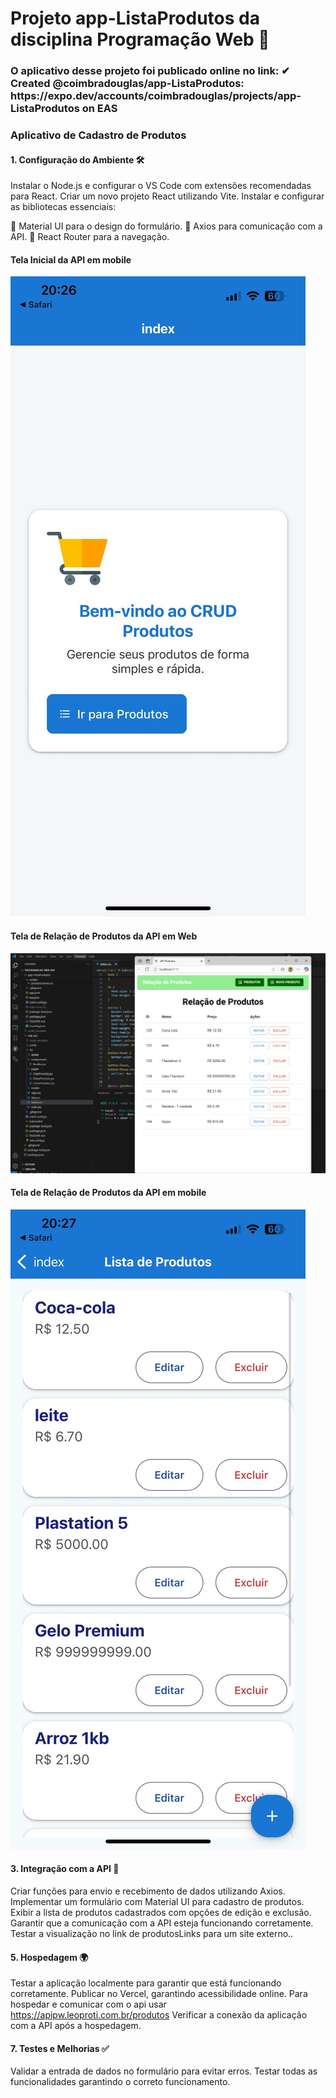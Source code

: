 <h1>Projeto app-ListaProdutos da disciplina Programação Web 👋</h1>

<h3>O aplicativo desse projeto foi publicado online no link: 
✔ Created @coimbradouglas/app-ListaProdutos: https://expo.dev/accounts/coimbradouglas/projects/app-ListaProdutos on EAS</h3>

<h3>Aplicativo de Cadastro de Produtos</h3>

<h4>1. Configuração do Ambiente 🛠️</h4>

Instalar o Node.js e configurar o VS Code com extensões recomendadas para React.
Criar um novo projeto React utilizando Vite.
Instalar e configurar as bibliotecas essenciais:

🎨 Material UI para o design do formulário.
🔗 Axios para comunicação com a API.
🚀 React Router para a navegação.


<h4>Tela Inicial da API em mobile</h4>

![Descrição da imagem](prints/tela1mobile.jpg)

<h4>Tela de Relação de Produtos da API em Web</h4>

![Descrição da imagem](prints/tela1web.png)

<h4>Tela de Relação de Produtos da API em mobile</h4>

![Descrição da imagem](prints/tela2mobile.jpg)

<h4>3. Integração com a API 🔄</h4>

Criar funções para envio e recebimento de dados utilizando Axios.
Implementar um formulário com Material UI para cadastro de produtos.
Exibir a lista de produtos cadastrados com opções de edição e exclusão.
Garantir que a comunicação com a API esteja funcionando corretamente.
Testar a visualização no link de produtosLinks para um site externo..

<h4>5. Hospedagem 🌍</h4>

Testar a aplicação localmente para garantir que está funcionando corretamente.
Publicar no Vercel, garantindo acessibilidade online.  Para hospedar e comunicar com o api usar https://apipw.leoproti.com.br/produtos
Verificar a conexão da aplicação com a API após a hospedagem.

<h4>7. Testes e Melhorias ✅</h4>

Validar a entrada de dados no formulário para evitar erros.
Testar todas as funcionalidades garantindo o correto funcionamento.
